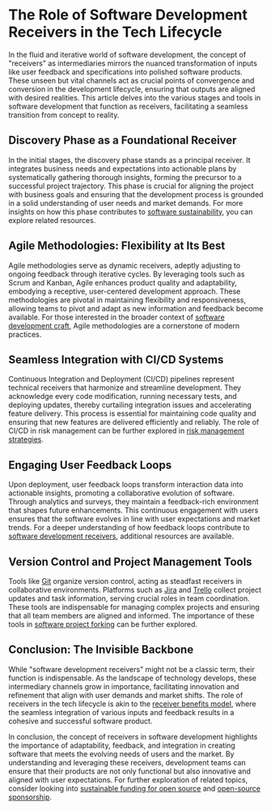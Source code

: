 # The Role of Software Development Receivers in the Tech Lifecycle

In the fluid and iterative world of software development, the concept of "receivers" as intermediaries mirrors the nuanced transformation of inputs like user feedback and specifications into polished software products. These unseen but vital channels act as crucial points of convergence and conversion in the development lifecycle, ensuring that outputs are aligned with desired realities. This article delves into the various stages and tools in software development that function as receivers, facilitating a seamless transition from concept to reality.

## Discovery Phase as a Foundational Receiver

In the initial stages, the discovery phase stands as a principal receiver. It integrates business needs and expectations into actionable plans by systematically gathering thorough insights, forming the precursor to a successful project trajectory. This phase is crucial for aligning the project with business goals and ensuring that the development process is grounded in a solid understanding of user needs and market demands. For more insights on how this phase contributes to [software sustainability](https://www.license-token.com/wiki/software-sustainability), you can explore related resources.

## Agile Methodologies: Flexibility at Its Best

Agile methodologies serve as dynamic receivers, adeptly adjusting to ongoing feedback through iterative cycles. By leveraging tools such as Scrum and Kanban, Agile enhances product quality and adaptability, embodying a receptive, user-centered development approach. These methodologies are pivotal in maintaining flexibility and responsiveness, allowing teams to pivot and adapt as new information and feedback become available. For those interested in the broader context of [software development craft](https://www.license-token.com/wiki/software-development-craft), Agile methodologies are a cornerstone of modern practices.

## Seamless Integration with CI/CD Systems

Continuous Integration and Deployment (CI/CD) pipelines represent technical receivers that harmonize and streamline development. They acknowledge every code modification, running necessary tests, and deploying updates, thereby curtailing integration issues and accelerating feature delivery. This process is essential for maintaining code quality and ensuring that new features are delivered efficiently and reliably. The role of CI/CD in risk management can be further explored in [risk management strategies](https://www.license-token.com/wiki/risk-management-strategies).

## Engaging User Feedback Loops

Upon deployment, user feedback loops transform interaction data into actionable insights, promoting a collaborative evolution of software. Through analytics and surveys, they maintain a feedback-rich environment that shapes future enhancements. This continuous engagement with users ensures that the software evolves in line with user expectations and market trends. For a deeper understanding of how feedback loops contribute to [software development receivers](https://www.license-token.com/wiki/software-development-receivers), additional resources are available.

## Version Control and Project Management Tools

Tools like [Git](https://git-scm.com/) organize version control, acting as steadfast receivers in collaborative environments. Platforms such as [Jira](https://www.atlassian.com/software/jira) and [Trello](https://trello.com/) collect project updates and task information, serving crucial roles in team coordination. These tools are indispensable for managing complex projects and ensuring that all team members are aligned and informed. The importance of these tools in [software project forking](https://www.license-token.com/wiki/software-project-forking) can be further explored.

## Conclusion: The Invisible Backbone

While "software development receivers" might not be a classic term, their function is indispensable. As the landscape of technology develops, these intermediary channels grow in importance, facilitating innovation and refinement that align with user demands and market shifts. The role of receivers in the tech lifecycle is akin to the [receiver benefits model](https://www.license-token.com/wiki/receiver-benefits-model), where the seamless integration of various inputs and feedback results in a cohesive and successful software product.

In conclusion, the concept of receivers in software development highlights the importance of adaptability, feedback, and integration in creating software that meets the evolving needs of users and the market. By understanding and leveraging these receivers, development teams can ensure that their products are not only functional but also innovative and aligned with user expectations. For further exploration of related topics, consider looking into [sustainable funding for open source](https://www.license-token.com/wiki/sustainable-funding-for-open-source) and [open-source sponsorship](https://www.license-token.com/wiki/open-source-sponsorship).